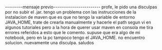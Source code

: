 ---------mensaje previo------------------------
profe, le pido una disculpas por no subir el .jar. 
tengo un problema con las instrucciones de la instalacion de maven que es 
que no tengo la variable de entorno JAVA_HOME, trate de crearla manualmente 
y hacerle el path segun vi en algunos tutoriales pero a la hora de querer usar maven
en consola me tira errores referidos a esto que le comento.
supuse que era algo de mi notebook, pero en la pc tampoco tengo el JAVA_HOME.
no encuentro solucion. nuevamente una disculpa.
saludos
